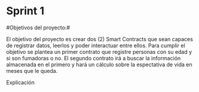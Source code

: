 # Sprint 1

#Objetivos del proyecto:#

El objetivo del proyecto es crear dos (2) Smart Contracts que sean capaces de registrar datos, leerlos y poder interactuar entre ellos. Para cumplir el objetivo se plantea un primer contrato que registre personas con su edad y si son fumadoras o no. El segundo contrato irá a buscar la información almacenada en el primero y hará un cálculo sobre la espectativa de vida en meses que le queda.

Explicación
